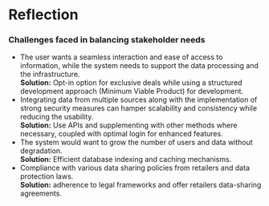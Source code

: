 # Reflection

### Challenges faced in balancing stakeholder needs

* The user wants a seamless interaction and ease of access to information, while the system needs to support the data processing and the infrastructure. <br/>
  **Solution:** Opt-in option for exclusive deals while using a structured development approach (Minimum Viable Product) for development.
* Integrating data from multiple sources along with the implementation of strong security measures can hamper scalability and consistency while reducing the usability.
  <br/> **Solution:** Use APIs and supplementing with other methods where necessary, coupled with optimal login for enhanced features.
* The system would want to grow the number of users and data without degradation.
  <br/> **Solution:** Efficient database indexing and caching mechanisms.
* Compliance with various data sharing policies from retailers and data protection laws.
  <br/> **Solution:** adherence to legal frameworks and offer retailers data-sharing agreements.
